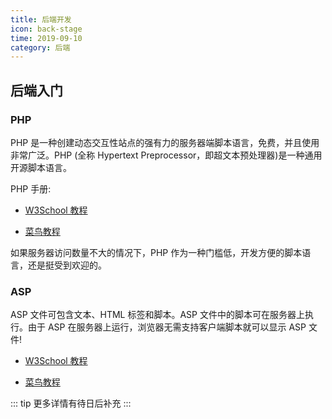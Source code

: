 ```yaml
---
title: 后端开发
icon: back-stage
time: 2019-09-10
category: 后端
---
```


## 后端入门

### PHP

PHP 是一种创建动态交互性站点的强有力的服务器端脚本语言，免费，并且使用非常广泛。PHP (全称 Hypertext Preprocessor，即超文本预处理器)是一种通用开源脚本语言。

PHP 手册:

- [W3School 教程](http://www.w3school.com.cn/php/index.asp)

- [菜鸟教程](https://www.runoob.com/php/php-tutorial.html)

如果服务器访问数量不大的情况下，PHP 作为一种门槛低，开发方便的脚本语言，还是挺受到欢迎的。

### ASP

ASP 文件可包含文本、HTML 标签和脚本。ASP 文件中的脚本可在服务器上执行。由于 ASP 在服务器上运行，浏览器无需支持客户端脚本就可以显示 ASP 文件!

- [W3School 教程](http://www.w3school.com.cn/asp/index.asp)

- [菜鸟教程](https://www.runoob.com/asp/asp-tutorial.html)

::: tip
更多详情有待日后补充
:::
